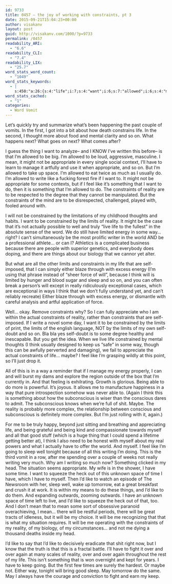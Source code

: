 ```yaml
---
id: 9733
title: 0457 – the joy of working with constraints, pt 3
date: 2015-09-21T15:04:23+00:00
author: visakanv
layout: post
guid: http://visakanv.com/1000/?p=9733
permalink: /0457
readability_ARI:
  - "6.6"
readability_CLI:
  - "7.4"
readability_LIX:
  - "25.7"
word_stats_word_count:
  - "1049"
word_stats_keywords:
  - |
    s:450:"a:26:{s:4:"life";i:7;s:4:"want";i:6;s:7:"allowed";i:6;s:4:"mean";i:4;s:11:"appropriate";i:4;s:4:"i'll";i:3;s:5:"space";i:3;s:4:"like";i:9;s:4:"feel";i:3;s:11:"constraints";i:8;s:7:"reality";i:6;s:11:"constrained";i:4;s:6:"limits";i:5;s:4:"well";i:4;s:4:"live";i:3;s:6:"energy";i:4;s:7:"because";i:3;s:4:"self";i:4;s:5:"think";i:5;s:5:"sleep";i:4;s:4:"keep";i:3;s:5:"maybe";i:3;s:4:"just";i:3;s:12:"subconscious";i:3;s:7:"writing";i:3;s:4:"time";i:3;}";
word_stats_cached:
  - "1"
categories:
  - Word Vomit
---
```

Let&#8217;s quickly try and summarize what&#8217;s been happening the past couple of vomits. In the first, I got into a bit about how death constrains life. In the second, I thought more about food and mental clarity and so on. What happens next? What goes on next? What comes after?

I guess the thing I want to analyze– and I KNOW I&#8217;ve written this before– is that I&#8217;m allowed to be big. I&#8217;m allowed to be loud, aggressive, masculine. I mean, it might not be appropriate in every single social context, I&#8217;ll have to learn to manage it artfully and use it when appropriate, and so on. But I&#8217;m allowed to take up space. I&#8217;m allowed to eat twice as much as I usually do. I&#8217;m allowed to write like a fucking forest fire if I want to. It might not be appropriate for some contexts, but if I feel like it&#8217;s something that I want to do, then it is something that I&#8217;m allowed to do. The constraints of reality are to be respected to the degree that they cannot be manipulated. But the constraints of the mind are to be disrespected, challenged, played with, fooled around with.

I will not be constrained by the limitations of my childhood thoughts and habits. I want to be constrained by the limits of reality. It might be the case that it&#8217;s not actually possible to well and truly &#8220;live life to the fullest&#8221; in the absolute sense of the word. We do still have limited energy in some way&#8230; right? I can&#8217;t simultaneously be the most prolific writer in the world AND be a professional athlete&#8230; or can I? Athletics is a complicated business because there are people with superior genetics, and everybody does doping, and there are things about our biology that we cannor yet alter.

But what are all the other limits and constraints in my life that are self-imposed, that I can simply either blaze through with excess energy (I&#8217;m using that phrase instead of &#8220;sheer force of will&#8221;, because I think will is limited by hunger and blood sugar and sleep and so on, and you can often break a person&#8217;s will except in really ridiculously exceptional cases, which are exceptional in ways I think that we don&#8217;t fully understand yet, and can&#8217;t reliably recreate) Either blaze through with excess energy, or dismantle with careful analysis and artful application of force.

Well&#8230; okay. Remove constraints why? So I can fully appreciate who I am within the actual constraints of reality, rather than constraints that are self-imposed. If I write a novel some day, I want it to be constrained by the limits of print, the limits of the english language, NOT by the limits of my own self-doubt and so on. Bla bla yes self-doubt is to some degree healthy and inescapable. But you get the idea. When we live life constrained by mental thoughts (I think usually designed to keep us &#8220;safe&#8221; in some way, though this can be awfully perverted and damaging), we fail to appreciate the actual constraints of life&#8230; maybe? I feel like I&#8217;m grasping wildly at this point, so I&#8217;ll just drop it.

All of this is in a way a reminder that if I manage my energy properly, I can and will burst my dams and explore the region outside of the box that I&#8217;m currently in. And that feeling is exhilrating. Growth is glorious. Being able to do more is powerful. It&#8217;s joyous. It allows me to manufacture happiness in a way that pure introspection somehow was never able to. (Again I think this is something about how the subconscious is wiser than the conscious dares to admit. The subconscious knows when we&#8217;re full of shit. Maybe. The reality is probably more complex, the relationship between conscious and subconscious is definitely more complex. But I&#8217;m just rolling with it, again.)

For me to be truly happy, beyond just sitting and breathing and appreciating life, and being grateful and being kind and compassionate towards myself and all that good stuff (which is a huge thing that I could spend a lifetime getting better at), I think I also need to be honest with myself about my real powers and what I actually have to offer the world. And myself. I feel like I&#8217;m going to sleep well tonight because of all this writing I&#8217;m doing. This is the third vomit in a row, after me spending over a couple of weeks not really writing very much. Why am I writing so much now? Something clicked in my head. The situation seems appropriate. My wife is in the shower, I have some time. I want to squeeze the heck out of this unknown space of time I have, which I have to myself. Then I&#8217;d like to watch an episode of The Newsroom with her, sleep well, wake up tomorrow, eat a great breakfast and crush it at work. It is within my means to do these things, and I&#8217;d like to do them. And expanding outwards, zooming outwards. I have an unknown space of time left to live, and I&#8217;d like to squeeze the heck out of that, too. And I don&#8217;t mean that to mean some sort of obsessive paranoid overachieving, I mean&#8230; there will be restful periods, there will be great tracts of idleness, but it will be my choice. It will be me recognizing that that is what my situation requires. It will be me operating with the constraints of my reality, of my biology, of my circumstances&#8230; and not me dying a thousand deaths inside my head.

I&#8217;d like to say that I&#8217;d like to decisively eradicate that shit right now, but I know that the truth is that this is a fractal battle. I&#8217;ll have to fight it over and over again at many scales of reality, over and over again throughout the rest of my life. This isn&#8217;t something that is won overnight and kept for years. I have to keep going. But the first few times are surely the hardest. Or maybe not. Either way, tonight will bring good sleep. May tomorrow do the same. May I always have the courage and conviction to fight and earn my keep.